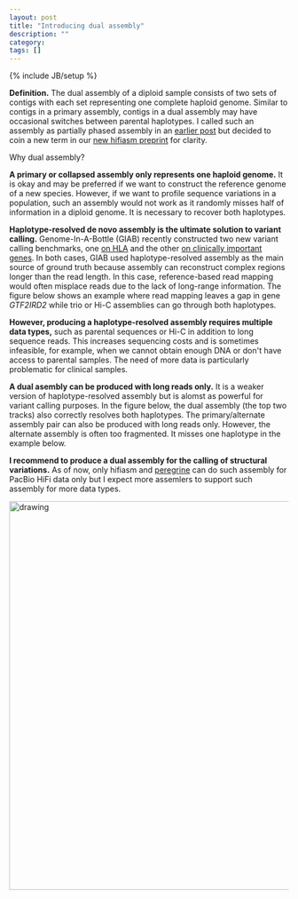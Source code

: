 ```yaml
---
layout: post
title: "Introducing dual assembly"
description: ""
category: 
tags: []
---
```

{% include JB/setup %}

**Definition.** The dual assembly of a diploid sample consists of two sets of contigs with each
set representing one complete haploid genome.
Similar to contigs in a primary assembly,
contigs in a dual assembly may have occasional switches between parental haplotypes.
I called such an assembly as partially phased assembly in an [earlier post][phased-asm] but
decided to coin a new term in our [new hifiasm preprint][new-ha] for clarity.

Why dual assembly?

**A primary or collapsed assembly only represents one haploid genome.**
It is okay and may be preferred if we want to construct the reference genome of a new species.
However, if we want to profile sequence variations in a population,
such an assembly would not work as it randomly misses half of information in a diploid genome.
It is necessary to recover both haplotypes.

**Haplotype-resolved de novo assembly is the ultimate solution to variant calling.** 
Genome-In-A-Bottle (GIAB) recently constructed two new variant calling benchmarks, one [on HLA][giab-hla]
and the other [on clinically important genes][cmrg].
In both cases, GIAB used haplotype-resolved assembly as the main source of ground truth
because assembly can reconstruct complex regions longer than the read length.
In this case, reference-based read mapping would often misplace reads due to the lack of long-range information.
The figure below shows an example where read mapping leaves a gap in
gene _GTF2IRD2_ while trio or Hi-C assemblies can go through both haplotypes.

**However, producing a haplotype-resolved assembly requires multiple data types,**
such as parental sequences or Hi-C in addition to long sequence reads.
This increases sequencing costs and is sometimes infeasible, for example,
when we cannot obtain enough DNA or don't have access to parental samples.
The need of more data is particularly problematic for clinical samples.

**A dual asembly can be produced with long reads only.**
It is a weaker version of haplotype-resolved assembly but is alomst as powerful for variant calling purposes.
In the figure below, the dual assembly (the top two tracks)
also correctly resolves both haplotypes.
The primary/alternate assembly pair can also be produced with long reads only.
However, the alternate assembly is often too fragmented.
It misses one haplotype in the example below.

**I recommend to produce a dual assembly for the calling of structural variations.**
As of now, only hifiasm and [peregrine][peregrine] can do such assembly for PacBio HiFi data only
but I expect more assemlers to support such assembly for more data types.

<img src="http://www.liheng.org/images/GTF2IRD2-igv.png" alt="drawing" width="700"/>

[phased-asm]: http://lh3.github.io/2021/04/17/concepts-in-phased-assemblies
[new-ha]: https://arxiv.org/abs/2109.04785
[peregrine]: https://github.com/cschin/Peregrine
[giab-hla]: https://www.nature.com/articles/s41467-020-18564-9
[cmrg]: https://www.biorxiv.org/content/10.1101/2021.06.07.444885v3
